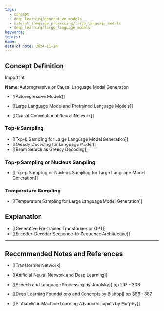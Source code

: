 ```yaml
---
tags:
  - concept
  - deep_learning/generative_models
  - natural_language_processing/large_language_models
  - deep_learning/large_language_models
keywords: 
topics: 
name: 
date of note: 2024-11-24
---
```


## Concept Definition

>[!important]
>**Name**: Autoregressive or Causal Language Model Generation


- [[Autoregressive Models]]
- [[Large Language Model and Pretrained Language Models]]

- [[Causal Convolutional Neural Network]]

### Top-$k$ Sampling


- [[Top-k Sampling for Large Language Model Generation]]
- [[Greedy Decoding for Language Model]]
- [[Beam Search as Greedy Decoding]]

### Top-$p$ Sampling or Nucleus Sampling


- [[Top-p Sampling or Nucleus Sampling for Large Language Model Generation]]

### Temperature Sampling

- [[Temperature Sampling for Large Language Model Generation]]



## Explanation



- [[Generative Pre-trained Transformer or GPT]]
- [[Encoder-Decoder Sequence-to-Sequence Architecture]]






-----------
##  Recommended Notes and References

- [[Transformer Network]]
- [[Artificial Neural Network and Deep Learning]]

- [[Speech and Language Processing by Jurafsky]] pp 207 - 208
- [[Deep Learning Foundations and Concepts by Bishop]] pp 386 - 387
- [[Probabilistic Machine Learning Advanced Topics by Murphy]]